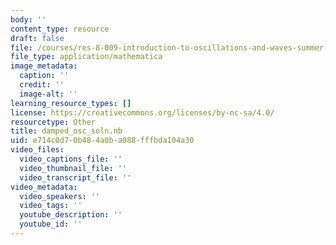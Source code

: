 ```yaml
---
body: ''
content_type: resource
draft: false
file: /courses/res-8-009-introduction-to-oscillations-and-waves-summer-2017/damped_osc_soln.nb
file_type: application/mathematica
image_metadata:
  caption: ''
  credit: ''
  image-alt: ''
learning_resource_types: []
license: https://creativecommons.org/licenses/by-nc-sa/4.0/
resourcetype: Other
title: damped_osc_soln.nb
uid: e714c0d7-0b48-4a0b-a088-fffbda104a30
video_files:
  video_captions_file: ''
  video_thumbnail_file: ''
  video_transcript_file: ''
video_metadata:
  video_speakers: ''
  video_tags: ''
  youtube_description: ''
  youtube_id: ''
---
```

